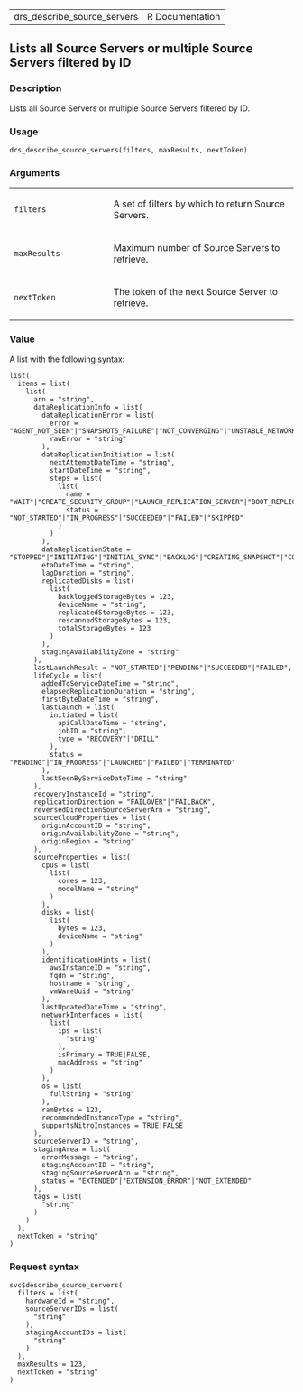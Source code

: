 <table style="width: 100%;">
<tbody>
<tr class="odd">
<td>drs_describe_source_servers</td>
<td style="text-align: right;">R Documentation</td>
</tr>
</tbody>
</table>

## Lists all Source Servers or multiple Source Servers filtered by ID

### Description

Lists all Source Servers or multiple Source Servers filtered by ID.

### Usage

    drs_describe_source_servers(filters, maxResults, nextToken)

### Arguments

<table>
<colgroup>
<col style="width: 35%" />
<col style="width: 65%" />
</colgroup>
<tbody>
<tr class="odd">
<td><code id="drs_describe_source_servers_:_filters">filters</code></td>
<td><p>A set of filters by which to return Source Servers.</p></td>
</tr>
<tr class="even">
<td><code
id="drs_describe_source_servers_:_maxResults">maxResults</code></td>
<td><p>Maximum number of Source Servers to retrieve.</p></td>
</tr>
<tr class="odd">
<td><code
id="drs_describe_source_servers_:_nextToken">nextToken</code></td>
<td><p>The token of the next Source Server to retrieve.</p></td>
</tr>
</tbody>
</table>

### Value

A list with the following syntax:

    list(
      items = list(
        list(
          arn = "string",
          dataReplicationInfo = list(
            dataReplicationError = list(
              error = "AGENT_NOT_SEEN"|"SNAPSHOTS_FAILURE"|"NOT_CONVERGING"|"UNSTABLE_NETWORK"|"FAILED_TO_CREATE_SECURITY_GROUP"|"FAILED_TO_LAUNCH_REPLICATION_SERVER"|"FAILED_TO_BOOT_REPLICATION_SERVER"|"FAILED_TO_AUTHENTICATE_WITH_SERVICE"|"FAILED_TO_DOWNLOAD_REPLICATION_SOFTWARE"|"FAILED_TO_CREATE_STAGING_DISKS"|"FAILED_TO_ATTACH_STAGING_DISKS"|"FAILED_TO_PAIR_REPLICATION_SERVER_WITH_AGENT"|"FAILED_TO_CONNECT_AGENT_TO_REPLICATION_SERVER"|"FAILED_TO_START_DATA_TRANSFER",
              rawError = "string"
            ),
            dataReplicationInitiation = list(
              nextAttemptDateTime = "string",
              startDateTime = "string",
              steps = list(
                list(
                  name = "WAIT"|"CREATE_SECURITY_GROUP"|"LAUNCH_REPLICATION_SERVER"|"BOOT_REPLICATION_SERVER"|"AUTHENTICATE_WITH_SERVICE"|"DOWNLOAD_REPLICATION_SOFTWARE"|"CREATE_STAGING_DISKS"|"ATTACH_STAGING_DISKS"|"PAIR_REPLICATION_SERVER_WITH_AGENT"|"CONNECT_AGENT_TO_REPLICATION_SERVER"|"START_DATA_TRANSFER",
                  status = "NOT_STARTED"|"IN_PROGRESS"|"SUCCEEDED"|"FAILED"|"SKIPPED"
                )
              )
            ),
            dataReplicationState = "STOPPED"|"INITIATING"|"INITIAL_SYNC"|"BACKLOG"|"CREATING_SNAPSHOT"|"CONTINUOUS"|"PAUSED"|"RESCAN"|"STALLED"|"DISCONNECTED",
            etaDateTime = "string",
            lagDuration = "string",
            replicatedDisks = list(
              list(
                backloggedStorageBytes = 123,
                deviceName = "string",
                replicatedStorageBytes = 123,
                rescannedStorageBytes = 123,
                totalStorageBytes = 123
              )
            ),
            stagingAvailabilityZone = "string"
          ),
          lastLaunchResult = "NOT_STARTED"|"PENDING"|"SUCCEEDED"|"FAILED",
          lifeCycle = list(
            addedToServiceDateTime = "string",
            elapsedReplicationDuration = "string",
            firstByteDateTime = "string",
            lastLaunch = list(
              initiated = list(
                apiCallDateTime = "string",
                jobID = "string",
                type = "RECOVERY"|"DRILL"
              ),
              status = "PENDING"|"IN_PROGRESS"|"LAUNCHED"|"FAILED"|"TERMINATED"
            ),
            lastSeenByServiceDateTime = "string"
          ),
          recoveryInstanceId = "string",
          replicationDirection = "FAILOVER"|"FAILBACK",
          reversedDirectionSourceServerArn = "string",
          sourceCloudProperties = list(
            originAccountID = "string",
            originAvailabilityZone = "string",
            originRegion = "string"
          ),
          sourceProperties = list(
            cpus = list(
              list(
                cores = 123,
                modelName = "string"
              )
            ),
            disks = list(
              list(
                bytes = 123,
                deviceName = "string"
              )
            ),
            identificationHints = list(
              awsInstanceID = "string",
              fqdn = "string",
              hostname = "string",
              vmWareUuid = "string"
            ),
            lastUpdatedDateTime = "string",
            networkInterfaces = list(
              list(
                ips = list(
                  "string"
                ),
                isPrimary = TRUE|FALSE,
                macAddress = "string"
              )
            ),
            os = list(
              fullString = "string"
            ),
            ramBytes = 123,
            recommendedInstanceType = "string",
            supportsNitroInstances = TRUE|FALSE
          ),
          sourceServerID = "string",
          stagingArea = list(
            errorMessage = "string",
            stagingAccountID = "string",
            stagingSourceServerArn = "string",
            status = "EXTENDED"|"EXTENSION_ERROR"|"NOT_EXTENDED"
          ),
          tags = list(
            "string"
          )
        )
      ),
      nextToken = "string"
    )

### Request syntax

    svc$describe_source_servers(
      filters = list(
        hardwareId = "string",
        sourceServerIDs = list(
          "string"
        ),
        stagingAccountIDs = list(
          "string"
        )
      ),
      maxResults = 123,
      nextToken = "string"
    )
